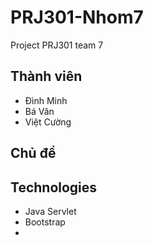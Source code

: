 # PRJ301-Nhom7
Project PRJ301 team 7

## Thành viên
- Đình Minh  
- Bá Văn  
- Việt Cường

## Chủ đề


## Technologies
- Java Servlet
- Bootstrap
- 
